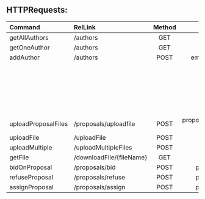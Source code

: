 ## HTTPRequests:
|Command        |RelLink                      |Method |Params                 |Body           |Description  |
|:---           |:---                         |:---:  |:---:                  |:---:          |:---:        |
|getAllAuthors  |/authors                     |GET    ||                      |               |             |
|getOneAuthor   |/authors                    |GET    |id|                    |               |             |
|addAuthor      |/authors                     |POST   |email,password,company |               |             |
| | | | | | |
| | | | | | Similarly with reviewers & proposals except filenames|
| | | | | | |
|uploadProposalFiles|/proposals/uploadfile    |POST   |proposalID,whichfile("abstract" or "paper"),file | | |
|uploadFile     |/uploadFile                  |POST   |file                   |               |             |
|uploadMultiple |/uploadMultipleFiles         |POST   |files                  |               |             |
|getFile        |/downloadFile/{fileName}     |GET    |                       |               |             |
|bidOnProposal  |/proposals/bid |POST |proposalID,reviewerID | | |
|refuseProposal  |/proposals/refuse |POST |proposalID,reviewerID | | |
|assignProposal  |/proposals/assign |POST |proposalID,reviewerID | | |